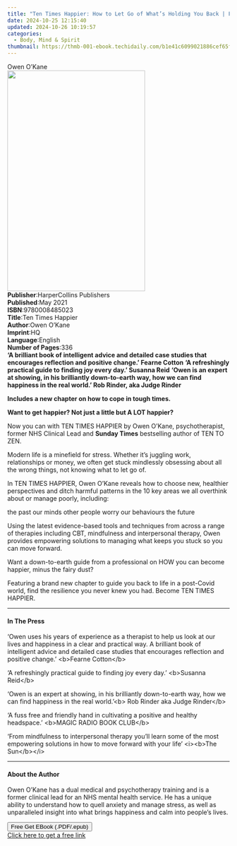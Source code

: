 ```yaml
---
title: "Ten Times Happier: How to Let Go of What’s Holding You Back | Free Book"
date: 2024-10-25 12:15:40
updated: 2024-10-26 10:19:57
categories:
  - Body, Mind & Spirit
thumbnail: https://thmb-001-ebook.techidaily.com/b1e41c6099021886cef65ff73ded9f04713edbe87697a25e3e79ea77ed776a01.jpg
---
```

<main id="book-container">
  <div class="flex flex-col">
    <div class="book-brief flex-1 py-6 px-4 sm:p-6 md:py-10 md:px-8">
      <!-- brief-->
      <div class="book-brief-main">Owen O’Kane</div>
    </div>
    <div
      class="book-meta-info flex-1 grid gap-4 col-start-1 col-end-3 row-start-1 sm:mb-6 sm:grid-cols-4 lg:gap-6 lg:col-start-2 lg:row-end-6 lg:row-span-6 lg:mb-0"
    >
      <div
        class="book-meta-info-left place-content-center mt-4 p-4 text-sm leading-6 col-start-2 col-span-2 dark:text-slate-400"
      >
        <img
          class="w-full h-500 object-cover rounded-lg sm:h-255 sm:col-span-2 lg:col-span-full"
          src="https://img-001-ebook.techidaily.com/04d4bf5f84534695187d559ce9e5f6989c1b6d7a6dc09a3de6df24240b77bc52.jpg"
          alt=""
          width="312"
          height="500"
        />
      </div>
      <div
        class="book-meta-info-right mt-2 col-start-1 row-start-2 col-span-3 self-center"
      >
        <!-- meta data  -->
        <div class="flex flex-col px-4 md:px-8">
          <div class="flex-1">
            <strong>Publisher</strong>:<span class="px-2"
              >HarperCollins Publishers</span
            >
          </div>
          <div class="flex-1">
            <strong>Published</strong>:<span class="px-2">May 2021</span>
          </div>
          <div class="flex-1">
            <strong>ISBN</strong>:<span class="px-2">9780008485023</span>
          </div>
          <div class="flex-1">
            <strong>Title</strong>:<span class="px-2">Ten Times Happier</span>
          </div>
          <div class="flex-1">
            <strong>Author</strong>:<span class="px-2">Owen O’Kane</span>
          </div>
          <div class="flex-1">
            <strong>Imprint</strong>:<span class="px-2">HQ</span>
          </div>
          <div class="flex-1">
            <strong>Language</strong>:<span class="px-2">English</span>
          </div>
          <div class="flex-1">
            <strong>Number of Pages</strong>:<span class="px-2">336</span>
          </div>
        </div>
      </div>
    </div>
    <div class="book-description flex-1 py-6 px-4 sm:p-6 md:py-10 md:px-8">
      <div class="book-description-main">
        <div accordion-content="" id="description">
          <strong
            >‘A brilliant book of intelligent advice and detailed case studies
            that encourages reflection and positive change.’
            <strong>Fearne Cotton</strong></strong
          >
          <strong
            >‘A refreshingly practical guide to finding joy every day.’
            <strong>Susanna Reid</strong></strong
          >
          <strong
            >‘Owen is an expert at showing, in his brilliantly down-to-earth
            way, how we can find happiness in the real world.’
            <strong>Rob Rinder, aka Judge Rinder</strong></strong
          >
          <p>
            <strong
              >Includes a new chapter on how to cope in tough times.</strong
            >
          </p>
          <strong
            ><strong>
              Want to get happier? Not just a little but A LOT happier?
            </strong></strong
          >
          <p>
            Now you can with TEN TIMES HAPPIER by Owen O’Kane, psychotherapist,
            former NHS Clinical Lead and
            <strong>Sunday Times</strong> bestselling author of TEN TO ZEN.
          </p>
          <p>
            Modern life is a minefield for stress. Whether it’s juggling work,
            relationships or money, we often get stuck mindlessly obsessing
            about all the wrong things, not knowing what to let go of.
          </p>
          <p>
            In TEN TIMES HAPPIER, Owen O’Kane reveals how to choose new,
            healthier perspectives and ditch harmful patterns in the 10 key
            areas we all overthink about or manage poorly, including:
          </p>
          the past our minds other people worry our behaviours the future
          <p>
            Using the latest evidence-based tools and techniques from across a
            range of therapies including CBT, mindfulness and interpersonal
            therapy, Owen provides empowering solutions to managing what keeps
            you stuck so you can move forward.
          </p>
          <p>
            Want a down-to-earth guide from a professional on HOW you can become
            happier, minus the fairy dust?
          </p>
          <p>
            Featuring a brand new chapter to guide you back to life in a
            post-Covid world, find the resilience you never knew you had. Become
            TEN TIMES HAPPIER.
          </p>
        </div>
        <div class="accordion-fader"></div>
      </div>
    </div>
    <div class="book-excerpts flex-1 py-6 px-4 sm:p-6 md:py-10 md:px-8">
      <!-- excerpts-->
      <div class="book-excerpts-main">
        <hr />
        <h4 class="placeholder placeholder-heading">
          <span>In The Press</span>
        </h4>
        <p></p>
        <p>
          ‘Owen uses his years of experience as a therapist to help us look at
          our lives and happiness in a clear and practical way. A brilliant book
          of intelligent advice and detailed case studies that encourages
          reflection and positive change.’ &lt;b&gt;Fearne Cotton&lt;/b&gt;
        </p>
        <p>
          ‘A refreshingly practical guide to finding joy every day.’
          &lt;b&gt;Susanna Reid&lt;/b&gt;
        </p>
        <p>
          ‘Owen is an expert at showing, in his brilliantly down-to-earth way,
          how we can find happiness in the real world.’&lt;b&gt; Rob Rinder aka
          Judge Rinder&lt;/b&gt;
        </p>
        <p>
          ‘A fuss free and friendly hand in cultivating a positive and healthy
          headspace.’ &lt;b&gt;MAGIC RADIO BOOK CLUB&lt;/b&gt;
        </p>
        <p>
          ‘From mindfulness to interpersonal therapy you’ll learn some of the
          most empowering solutions in how to move forward with your life’
          &lt;i&gt;&lt;b&gt;The Sun&lt;/b&gt;&lt;/i&gt;
        </p>
        <p></p>
      </div>
    </div>
    <div class="book-about-author flex-1 py-6 px-4 sm:p-6 md:py-10 md:px-8">
      <!-- about author-->
      <div class="book-main-author-main">
        <hr />
        <h4 class="placeholder placeholder-heading">
          <span>About the Author</span>
        </h4>
        <p></p>
        <p>
          Owen O’Kane has a dual medical and psychotherapy training and is a
          former clinical lead for an NHS mental health service. He has a unique
          ability to understand how to quell anxiety and manage stress, as well
          as unparalleled insight into what brings happiness and calm into
          people’s lives.
        </p>
        <p></p>
      </div>
    </div>
    <div class="book-free-get flex-1 py-6 px-4 sm:p-6 md:py-10 md:px-8">
      <button
        id="btn-free-get"
        class="bg-blue-500 hover:bg-blue-700 text-white font-bold py-2 px-4 rounded"
      >
        Free Get EBook (.PDF/.epub)
      </button>
      <div id="countdown-display" class="px-2 text-lg mt-2"></div>
      <a
        id="free-link"
        class="hidden bg-blue-500 hover:bg-blue-700 text-white font-bold py-2 px-4 rounded"
        href="https://www.ebooks.com/en-us/book/210223931/ten-times-happier-how-to-let-go-of-what-s-holding-you-back/owen-o-kane/"
        target="_blank"
        >Click here to get a free link</a
      >
    </div>
    <script>
      let countdownTime = 0;
      let countdownInterval = null;
      document
        .getElementById('btn-free-get')
        .addEventListener('click', startCountdown);
      function startCountdown() {
        countdownTime = new Date().getTime() + 60000 * 3;
        countdownInterval = setInterval(updateCountdown, 1000);
        document.getElementById('btn-free-get').disabled = true;
        document
          .getElementById('btn-free-get')
          .classList.add('bg-gray-500', 'cursor-not-allowed');
      }
      function updateCountdown() {
        let currentTime = new Date().getTime();
        let timeLeft = countdownTime - currentTime;
        let secondsLeft = Math.floor(timeLeft / 1000);
        document.getElementById('countdown-display').innerHTML =
          `Remaining time: ${secondsLeft} seconds.`;
        if (secondsLeft <= 0) {
          clearInterval(countdownInterval);
          document.getElementById('btn-free-get').classList.add('hidden');
          document.getElementById('free-link').classList.remove('hidden');
          document.getElementById('countdown-display').innerHTML = '';
        }
      }
    </script>
  </div>
</main>

